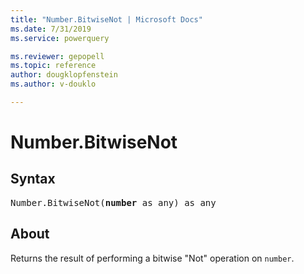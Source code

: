 ```yaml
---
title: "Number.BitwiseNot | Microsoft Docs"
ms.date: 7/31/2019
ms.service: powerquery

ms.reviewer: gepopell
ms.topic: reference
author: dougklopfenstein
ms.author: v-douklo

---
```

# Number.BitwiseNot

## Syntax

<pre>
Number.BitwiseNot(<b>number</b> as any) as any
</pre>
  
## About  

Returns the result of performing a bitwise "Not" operation on `number`.
